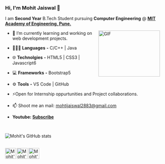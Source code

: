 ### Hi, I'm Mohit Jaiswal 👋

I am **Second Year** B.Tech Student pursuing **Computer Engineering** @ **[MIT Academy of Engineering, Pune.](https://mitaoe.ac.in/)**

<img align="right" alt="GIF" height="150px" width="200px" src="https://i.pinimg.com/originals/e4/26/70/e426702edf874b181aced1e2fa5c6cde.gif" />

- 🔭 I’m currently learning and working on web development projects.
- 🧑🏻‍💻 **Languages** **-** C/C++ | Java
- 🌐 **Technolgies** **-** HTML5 | CSS3 | Javascript6
- 💻 **Frameworks** **-**  Bootstrap5 
- ⚙️ **Tools** **-** VS Code | GitHub 
- ⚡Open for Internship oppurtunities and Project collaborations.
- 📫 Shoot me an mail: mohtijaiswal2883@gmail.com


- **Youtube: [Subscribe](https://www.youtube.com/@mohitjaiswal28)**


<br>

![Mohit's GitHub stats](https://github-readme-stats.vercel.app/api?username=mohitjaiswal28&theme=moltack&show_icons=true)

<br>
<a href="https://www.linkedin.com/in/mohitjaiswal28/">
  <img align="left" alt="Mohit's LinkdeIn" width="35px" src="https://img.icons8.com/fluency/2x/linkedin.png" />
</a>

<a href="https://twitter.com/mohitjaiswal28_">
  <img align="left" alt="Mohit's Twitter" width="35px" src="https://img.icons8.com/color/2x/twitter--v4.png" />
</a>

<a href="https://www.instagram.com/mohitjaiswal.in/">
  <img align="left" alt="Mohit's Instagram" width="35px" src="https://img.icons8.com/color/2x/instagram-new.png" />
</a>

